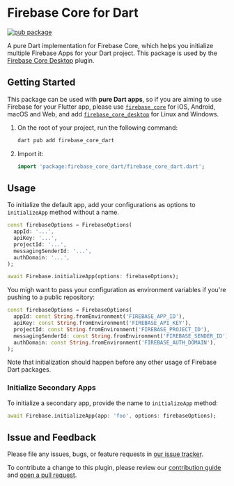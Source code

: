 # Firebase Core for Dart

[![pub package](https://img.shields.io/pub/v/firebase_core_dart.svg)](https://pub.dev/packages/firebase_core_dart)

A pure Dart implementation for Firebase Core, which helps you initialize multiple Firebase Apps for your Dart project.
This package is used by the [Firebase Core Desktop](https://github.com/invertase/flutterfire_desktop/tree/main/packages/firebase_core/firebase_core_desktop) plugin.
## Getting Started

This package can be used with **pure Dart apps**, so if you are aiming to use Firebase for your Flutter app, please use [`firebase_core`](https://github.com/FirebaseExtended/flutterfire/tree/master/packages/firebase_core/firebase_core) for iOS, Android, macOS and Web, and add [`firebase_core_desktop`](https://github.com/invertase/flutterfire_desktop/tree/main/packages/firebase_core/firebase_core_desktop) for Linux and Windows.

1. On the root of your project, run the following command:
    ```bash
    dart pub add firebase_core_dart
    ```

2. Import it:
    ```dart
    import 'package:firebase_core_dart/firebase_core_dart.dart';
    ```
## Usage

To initialize the default app, add your configurations as options to `initializeApp` method without a name.
```dart
const firebaseOptions = FirebaseOptions(
  appId: '...',
  apiKey: '...',
  projectId: '...',
  messagingSenderId: '...',
  authDomain: '...',
);

await Firebase.initializeApp(options: firebaseOptions);
```

You migh want to pass your configuration as environment variables if you're pushing to a public repository:
```dart
const firebaseOptions = FirebaseOptions(
  appId: const String.fromEnvironment('FIREBASE_APP_ID'),
  apiKey: const String.fromEnvironment('FIREBASE_API_KEY'),
  projectId: const String.fromEnvironment('FIREBASE_PROJECT_ID'),
  messagingSenderId: const String.fromEnvironment('FIREBASE_SENDER_ID'),
  authDomain: const String.fromEnvironment('FIREBASE_AUTH_DOMAIN'),
);
```

Note that initialization should happen before any other usage of Firebase Dart packages.

### Initialize Secondary Apps

To initialize a secondary app, provide the name to `initializeApp` method:
```dart
await Firebase.initializeApp(app: 'foo', options: firebaseOptions);
```

## Issue and Feedback

Please file any issues, bugs, or feature requests in [our issue tracker](https://github.com/invertase/flutterfire_desktop/issues/new/choose).

To contribute a change to this plugin, please review our [contribution guide](https://github.com/FirebaseExtended/flutterfire/blob/master/CONTRIBUTING.md) and [open a pull request](https://github.com/invertase/flutterfire_desktop/compare).
